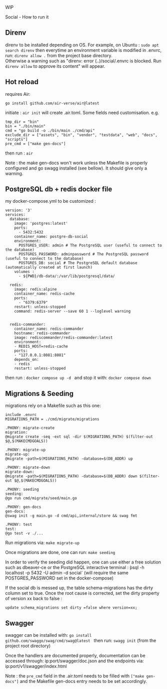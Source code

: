WIP 

Social - How to run it 

## Direnv

direnv to be installed depending on OS. For example, on Ubuntu : `sudo apt search direnv`
then everytime an environment variable is modified in .envrc, run:
`direnv allow .` from the project base directory.  
Otherwise a warning such as "direnv: error (..)/social/.envrc is blocked. Run `direnv allow` to approve its content" will appear.
 
## Hot reload

requires Air: 

`go install github.com/air-verse/air@latest`

initiate : `air init` will create .air.toml. Some fields need customisation.
e.g.  
```
tmp_dir = "bin"
bin = "./bin/main"
cmd = "go build -o ./bin/main ./cmd/api"
exclude_dir = ["assets", "bin", "vendor", "testdata", "web", "docs", "scripts"]
pre_cmd = ["make gen-docs"]
```

then run : `air`

Note : the make gen-docs won't work unless the Makefile is properly configured and go swagg installed (see bellow). It should give only a warning.

## PostgreSQL db + redis docker file 

my docker-compose.yml to be customized : 
```
version: '3'
services:
  database:
    image: 'postgres:latest'
    ports: 
      - 5432:5432
    container_name: postgre-db-social
    environment:
      POSTGRES_USER: admin # The PostgreSQL user (useful to connect to the database)
      POSTGRES_PASSWORD: adminpassword # The PostgreSQL password (useful to connect to the database)
      POSTGRES_DB: social # The PostgreSQL default database (automatically created at first launch)
    volumes : 
      - ${PWD}/db-data/:/var/lib/postgresql/data/

  redis:
    image: redis:alpine
    container_name: redis-cache
    ports:
      - "6379:6379"
    restart: unless-stopped
    command: redis-server --save 60 1 --loglevel warning


  redis-commander:
    container_name: redis-commander
    hostname: redis-commander
    image: rediscommander/redis-commander:latest
    environment:
    - REDIS_HOST=redis-cache
    ports:
    - "127.0.0.1:8081:8081"
    depends_on:
    - redis
    restart: unless-stopped
```

 then run :
 `docker compose up -d `
and stop it with:
`docker compose down`

## Migrations & Seeding

migrations rely on a Makefile such as this one:

```
include .envrc
MIGRATIONS_PATH = ./cmd/migrate/migrations

.PHONY: migrate-create
migration:
@migrate create -seq -ext sql -dir $(MIGRATIONS_PATH) $(filter-out $@,$(MAKECMDGOALS))

.PHONY: migrate-up
migrate-up:
@migrate -path=$(MIGRATIONS_PATH) -database=$(DB_ADDR) up

.PHONY: migrate-down
migrate-down:
@migrate -path=$(MIGRATIONS_PATH) -database=$(DB_ADDR) down $(filter-out $@,$(MAKECMDGOALS))

.PHONY: seeding
seeding:
@go run cmd/migrate/seed/main.go

.PHONY: gen-docs
gen-docs:
@swag init -g main.go -d cmd/api,internal/store && swag fmt

.PHONY: test
test:
@go test -v ./...
```
 
Run migrations via:
`make migrate-up`

Once migrations are done, one can run:
`make seeding`

In order to verify the seeding did happen, one can use either a free solution such as dbeaver-ce or the PostgreSQL interactive terminal : 
̀psql -h localhost -p 5432 -U admin -d social` 
(will require the same POSTGRES_PASSWORD set in the docker-compose)

If the social db is messed up, the table schema-migrations has the dirty column set to true.  Once the root cause is corrected, set the dirty property of version xx back to false :

```
update schema_migrations set dirty =false where version=xx;
```


## Swagger

swagger can be installed with:
`go install github.com/swaggo/swag/cmd/swag@latest `
then run:
`swagg init` (from the project root directory)

Once the handlers are documented properly, documentation can be accessed through:
ip:port/swagger/doc.json
and the endpoints via:
ip:port/v1/swagger/index.html

Note : the `pre_cmd` field in the .air.toml needs to be filled with  `["make gen-docs"]` and the Makefile gen-docs entry  needs to be set accordingly.